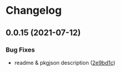 # Changelog

## 0.0.15 (2021-07-12)

### Bug Fixes

- readme & pkgjson description ([2e9bd1c](https://www.github.com/LoaderB0T/node-terminal-emulator/commit/2e9bd1caef8fcd5517154b9051b2970169941e61))
